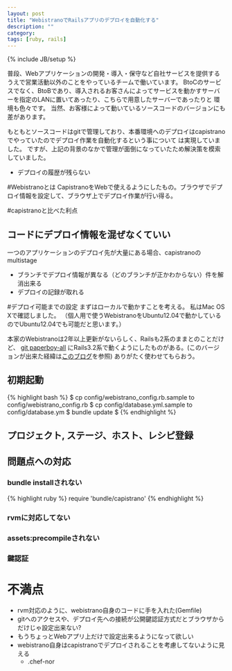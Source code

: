 ```yaml
---
layout: post
title: "WebistranoでRailsアプリのデプロイを自動化する"
description: ""
category: 
tags: [ruby, rails]
---
```

{% include JB/setup %}

普段、Webアプリケーションの開発・導入・保守など自社サービスを提供するうえで営業活動以外のことをやっているチームで働いています。
BtoCのサービスでなく、BtoBであり、導入されるお客さんによってサービスを動かすサーバーを指定のLANに置いてあったり、こちらで用意したサーバーであったりと
環境も色々です。
当然、お客様によって動いているソースコードのバージョンにも差があります。

もともとソースコードはgitで管理しており、本番環境へのデプロイはcapistranoでやっていたのでデプロイ作業を自動化するという事について
は実現していました。
ですが、上記の背景のなかで管理が面倒になっていたため解決策を模索していました。

- デプロイの履歴が残らない
 
#Webistranoとは
CapistranoをWebで使えるようにしたもの。ブラウザでデプロイ情報を設定して、ブラウザ上でデプロイ作業が行い得る。

#capistranoと比べた利点

## コードにデプロイ情報を混ぜなくていい
一つのアプリケーションのデプロイ先が大量にある場合、capistranoのmultistage
* ブランチでデプロイ情報が異なる（どのブランチが正かわからない）件を解消出来る
* デプロイの記録が取れる



#デプロイ可能までの設定
まずはローカルで動かすことを考える。
私はMac OS Xで確認しました。
（個人用で使うWebistranoをUbuntu12.04で動かしているのでUbuntu12.04でも可能だと思います。）

本家のWebistranoは2年以上更新がないらしく、Railsも2系のままとのことだけど、
[git paperboy-all](https://github.com/paperboy-all/webistrano)
にRails3.2系で動くようにしたものがある。(このバージョンが出来た経緯は[このブログ](http://waka.hatenablog.com/entry/2012/11/22/003709)を参照)
ありがたく使わせてもらおう。

## 初期起動
{% highlight bash %}
$ cp config/webistrano_config.rb.sample to config/webistrano_config.rb
$ cp config/database.yml.sample to config/database.ym
$ bundle update
$ 
{% endhighlight %}
    
    
## プロジェクト, ステージ、ホスト、レシピ登録

## 問題点への対応
### bundle installされない
{% highlight ruby %}
require 'bundle/capistrano'
{% endhighlight %}
### rvmに対応してない
### assets:precompileされない
### 鍵認証

# 不満点
* rvm対応のように、webistrano自身のコードに手を入れた(Gemfile)
* gitへのアクセスや、デプロイ先への接続が公開鍵認証方式だとブラウザからだけじゃ設定出来ない?
* もうちょっとWebアプリ上だけで設定出来るようになって欲しい
* webistrano自身はcapistranoでデプロイされることを考慮してないように見える
    * .chef-nor
